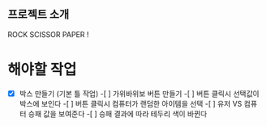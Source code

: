 ## 프로젝트 소개

ROCK SCISSOR PAPER !

# 해야할 작업

-[x] 박스 만들기 (기본 틀 작업) -[ ] 가위바위보 버튼 만들기 -[ ] 버튼 클릭시 선택값이 박스에 보인다 -[ ] 버튼 클릭시 컴퓨터가 랜덤한 아이템을 선택 -[ ] 유저 VS 컴퓨터 승패 값을 보여준다 -[ ] 승패 결과에 따라 테두리 색이 바뀐다
